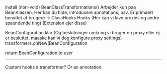 install (non-void)
BeanClassTransformations() Arbejder kun paa BeanKlassen. Her kan du hide, introducere annotations, osv.
  Er primaert benyttet af brugere
-> ClassHooks Hooks (Her kan vi lave proxies og andre spaendende ting)  (Extension ejer disse)

BeanConfiguration klar (Og beslutninger omkring vi bruger en proxy eller ej er besluttet, maaske kan vi dog konfigure proxy settings)
transformers.onNew(BeanConfiguration

return BeanConfiguration to user


---
Custom hooks a transformer? Or an annotation
